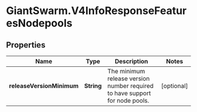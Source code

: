 # GiantSwarm.V4InfoResponseFeaturesNodepools

## Properties
Name | Type | Description | Notes
------------ | ------------- | ------------- | -------------
**releaseVersionMinimum** | **String** | The minimum release version number required to have support for node pools. | [optional] 


